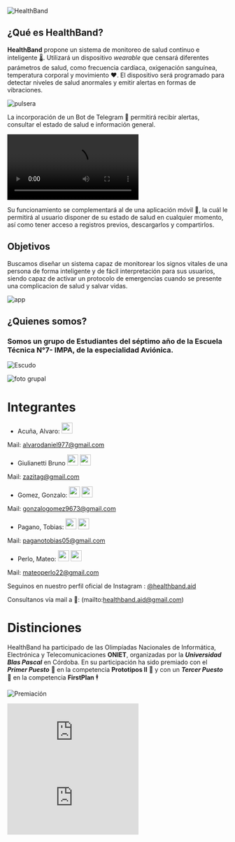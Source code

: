 ![HealthBand](https://github.com/impatrq/healthband/blob/main/assets/logo%20completo.png)

## ¿Qué es HealthBand?

**HealthBand** propone un sistema de monitoreo de salud continuo e inteligente :thermometer:. Utilizará un dispositivo *wearable* que censará diferentes parámetros de salud, como frecuencia cardíaca, oxigenación sanguínea, temperatura corporal y movimiento :heart:. El dispositivo será programado para detectar niveles de salud anormales y emitir alertas en formas de vibraciones.

![pulsera](https://github.com/impatrq/healthband/blob/main/assets/health_band.jpg)


La incorporación de un Bot de Telegram 💬 permitirá recibir alertas, consultar el estado de salud e información general.


![HealthBot](https://github.com/impatrq/healthband/blob/main/assets/bot%20de%20telegram.mp4)


Su funcionamiento se complementará al de una aplicación móvil :iphone:, la cuál le permitirá al usuario disponer de su estado de salud en cualquier momento, así como tener acceso a registros previos, descargarlos y compartirlos.



## Objetivos

Buscamos diseñar un sistema capaz de monitorear los signos vitales de una persona de forma inteligente y de fácil interpretación para sus usuarios,  siendo capaz de activar un protocolo de emergencias cuando se presente una complicacion de salud y salvar vidas. 

![app](https://github.com/impatrq/healthband/blob/main/assets/app_image.png)

## ¿Quienes somos?

### Somos un grupo de Estudiantes del séptimo año de la **Escuela Técnica N°7- IMPA**, de la especialidad **Aviónica**.


![Escudo](logo.png)


![foto grupal](assets/fotogrupal.jpg)


# Integrantes


* Acuña, Alvaro:
[<img src="https://github.com/tobiasp25/tobiasp25/blob/main/81AAE124-0B8F-4C13-B814-09BCAB1E2FAA.PNG" width=25>](https://www.linkedin.com/in/álvaro-daniel-acuña-788ab9264/)

Mail: alvarodaniel977@gmail.com



* Giulianetti Bruno
[<img src="https://github.com/tobiasp25/tobiasp25/blob/main/C30477D6-336B-46B0-B594-780BA953D7ED.PNG" width=25 color='#fcb6da'>](https://www.instagram.com/br1egm/) 
[<img src="https://github.com/tobiasp25/tobiasp25/blob/main/81AAE124-0B8F-4C13-B814-09BCAB1E2FAA.PNG" width=25>](https://www.linkedin.com/in/bruno-giulianetti-527489281/)

Mail: zazitag@gmail.com



* Gomez, Gonzalo:
[<img src="https://github.com/tobiasp25/tobiasp25/blob/main/C30477D6-336B-46B0-B594-780BA953D7ED.PNG" width=25 color='#fcb6da'>](https://www.instagram.com/gomez.gonza01/) 
[<img src="https://github.com/tobiasp25/tobiasp25/blob/main/81AAE124-0B8F-4C13-B814-09BCAB1E2FAA.PNG" width=25>](https://www.linkedin.com/in/gonzalo-martin-gomez-5134b2280/)

Mail: gonzalogomez9673@gmail.com



* Pagano, Tobias: 
[<img src="https://github.com/tobiasp25/tobiasp25/blob/main/C30477D6-336B-46B0-B594-780BA953D7ED.PNG" width=25 color='#fcb6da'>](https://www.instagram.com/tobiass.p/) 
[<img src="https://github.com/tobiasp25/tobiasp25/blob/main/81AAE124-0B8F-4C13-B814-09BCAB1E2FAA.PNG" width=25>](https://www.linkedin.com/in/tob%C3%ADas-pagano-05b810268/)

Mail: paganotobias05@gmail.com



* Perlo, Mateo:
[<img src="https://github.com/tobiasp25/tobiasp25/blob/main/C30477D6-336B-46B0-B594-780BA953D7ED.PNG" width=25 color='#fcb6da'>](https://www.instagram.com/mateo.perlo32/) 
[<img src="https://github.com/tobiasp25/tobiasp25/blob/main/81AAE124-0B8F-4C13-B814-09BCAB1E2FAA.PNG" width=25>](https://www.linkedin.com/in/mateo-perlo-324630273/)

Mail: mateoperlo22@gmail.com


Seguinos en nuestro perfil oficial de Instagram : [@healthband.aid](https://www.instagram.com/healthband.aid/)

Consultanos vía mail a 📧: (mailto:healthband.aid@gmail.com) 


# Distinciones

HealthBand ha participado de las Olimpíadas Nacionales de Informática, Electrónica y Telecomunicaciones **ONIET**, organizadas por la ***Universidad Blas Pascal*** en Córdoba. En su participación ha sido premiado con el ***Primer Puesto*** 🥇 en la competencia **Prototipos II** 🤖 y con un ***Tercer Puesto*** 🥉 en la competencia **FirstPlan** 🕴️


![Premiación](https://github.com/impatrq/healthband/blob/main/assets/premiacion%20oniet.JPG)

![Certificado Prototipos II](https://github.com/impatrq/healthband/blob/main/assets/certificado%20oniet.pdf)
![Certificado FirstPlan](https://github.com/impatrq/healthband/blob/main/assets/certificado%20firstplan.pdf)
